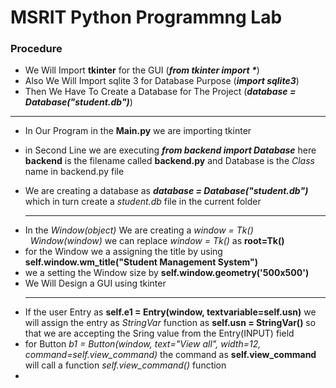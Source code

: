 <h1>MSRIT Python Programmng Lab</h1>
<h3>Procedure</h3>
<ul>
  <li>We Will Import <b>tkinter</b> for the GUI     (<i><b>from tkinter import *</b></i>)</li>
  <li>Also We Will Import sqlite 3 for Database Purpose   (<i><b>import sqlite3</b></i>)</li>
  <li>Then We Have To Create a Database for The Project    (<i><b>database = Database("student.db")</b></i>)</li>
</ul>
<hr>
<ul>
<li><p>In Our Program in the <b>Main.py</b> we are importing tkinter</p></li>
<li><p>in Second Line we are executing <b><i>from backend import Database</i></b> here <b>backend</b> is the filename called <b>backend.py</b> and Database is the <i>Class</i> name in backend.py file</p></li>
<li>We are creating a database as <b><i>database = Database("student.db")</i></b> which in turn create a <i>student.db</i> file in the current folder</li>
<hr>
<li>In the <i>Window(object)</i> We are creating a <i>window = Tk()  &nbsp;&nbsp;Window(window)</i> we can replace <i>window = Tk()</i> as <b>root=Tk()</b></li>
<li>for the Window we a assigning the title by using <b>self.window.wm_title("Student Management System")</b></li>
<li>we a setting the Window size by <b>self.window.geometry('500x500')</b></li>
<li>We Will Design a GUI using tkinter</li>
<hr>
  <li>If the user Entry as <b>self.e1 = Entry(window, textvariable=self.usn)</b> we will assign the entry as <i>StringVar</i> function as <b>self.usn = StringVar()</b> so that we are accepting the Sring value from the Entry(INPUT) field </li>
  <li>for Button <i>b1 = Button(window, text="View all", width=12, command=self.view_command)</i> the command as <b>self.view_command</b> will call a function <i>self.view_command()</i> function</li>
<li></li>
</ul>
